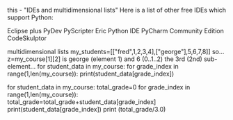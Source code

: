 this - "IDEs and multidimensional lists"
Here is a list of other free IDEs which support Python:

Eclipse plus PyDev
PyScripter
Eric Python IDE
PyCharm Community Edition
CodeSkulptor

multidimensional lists
my_students=[["fred",1,2,3,4],["george"],5,6,7,8]]
so... z=my_course[1][2] is george (element 1) and 6 (0..1..2) the 3rd (2nd) sub-element...
for student_data in my_course:
    for grade_index in range(1,len(my_course)):
        print(student_data[grade_index])
        
for student_data in my_course:
    total_grade=0
    for grade_index in range(1,len(my_course)):
        total_grade=total_grade+student_data[grade_index]
        print(student_data[grade_index])
        print (total_grade/3.0)
